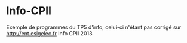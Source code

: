 Info-CPII
=========
Exemple de programmes du TP5 d'info, celui-ci n'étant pas corrigé sur http://ent.esigelec.fr
Info CPII 2013
